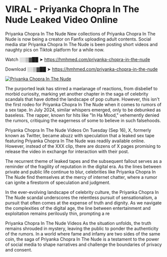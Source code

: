 # VIRAL - Priyanka Chopra In The Nude Leaked Video Online

Priyanka Chopra In The Nude New collections of Priyanka Chopra In The Nude is now being a creator on Fanfix uploading adult contents. Social media star Priyanka Chopra In The Nude is been posting short videos and naughty pics on Tiktok platform for a while now.

Watch ░░▒▓██ ➤ https://hmhmed.com/priyanka-chopra-in-the-nude

Download ░░▒▓██ ➤ https://hmhmed.com/priyanka-chopra-in-the-nude

[![Priyanka Chopra In The Nude](https://i.imgur.com/dJHk4Zq.gif)](https://hmhmed.com/priyanka-chopra-in-the-nude)

The purported leak has stirred a maelanage of reactions, from disbelief to morbid curiosity, marking yet another chapter in the saga of celebrity scandals that have dotted the landscape of pop culture. However, this isn't the first rodeo for Priyanka Chopra In The Nude when it comes to rumors of a sex tape. In July 2024, similar whispers emerged, only to be debunked as baseless. The rapper, known for hits like "In Ha Mood," vehemently denied the rumors, critiquing the eagerness of some to believe in such falsehoods.

Priyanka Chopra In The Nude Videos
On Tuesday (Sep 16), X, formerly known as Twitter, became abuzz with speculation that a leaked sex tape featuring Priyanka Chopra In The Nude was readily available online. However, instead of the XXX clip, there are dozens of X pages promising to release the video in exchange for interaction with their post.

The recurrent theme of leaked tapes and the subsequent fallout serves as a reminder of the fragility of reputation in the digital era. As the lines between private and public life continue to blur, celebrities like Priyanka Chopra In The Nude find themselves at the mercy of internet chatter, where a rumor can ignite a firestorm of speculation and judgment.

In the ever-evolving landscape of celebrity culture, the Priyanka Chopra In The Nude scandal underscores the relentless pursuit of sensationalism, a pursuit that often comes at the expense of truth and dignity. As we navigate the complexities of the digital age, the line between entertainment and exploitation remains perilously thin, prompting a re

Priyanka Chopra In The Nude Videos
As the situation unfolds, the truth remains shrouded in mystery, leaving the public to ponder the authenticity of the rumors. In a world where fame and infamy are two sides of the same coin, the saga of Priyanka Chopra In The Nude is a testament to the power of social media to shape narratives and challenge the boundaries of privacy and consent.